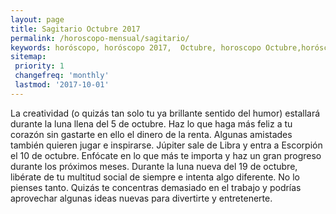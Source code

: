 ```yaml
---
layout: page
title: Sagitario Octubre 2017 
permalink: /horoscopo-mensual/sagitario/
keywords: horóscopo, horóscopo 2017,  Octubre, horoscopo Octubre,horóscopo esperanza gracia, horoscop, horóscopos gratis, horoscopo sagitario, horoscopo sagitario 2017, Tarot, Astrologia, Zodíaco, sagitario, horoscopo gratis, horoscopo del mes 
sitemap:
 priority: 1
 changefreq: 'monthly'
 lastmod: '2017-10-01'
---
```


 La creatividad (o quizás tan solo tu ya brillante sentido del humor) estallará durante la luna llena del 5 de octubre. Haz lo que haga más feliz a tu corazón sin gastarte en ello el dinero de la renta. Algunas amistades también quieren jugar e inspirarse. Júpiter sale de Libra y entra a Escorpión el 10 de octubre. Enfócate en lo que más te importa y haz un gran progreso durante los próximos meses. Durante la luna nueva del 19 de octubre, libérate de tu multitud social de siempre e intenta algo diferente. No lo pienses tanto. Quizás te concentras demasiado en el trabajo y podrías aprovechar algunas ideas nuevas para divertirte y entretenerte. 

